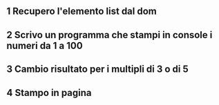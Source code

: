 ## 1 Recupero l'elemento list dal dom

## 2 Scrivo un programma che stampi in console i numeri da 1 a 100

## 3 Cambio risultato per i multipli di 3 o di 5

## 4 Stampo in pagina
